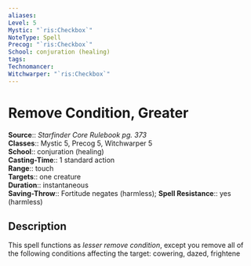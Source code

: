 ```yaml
---
aliases: 
Level: 5
Mystic: "`ris:Checkbox`"
NoteType: Spell
Precog: "`ris:Checkbox`"
School: conjuration (healing) 
tags: 
Technomancer: 
Witchwarper: "`ris:Checkbox`"
---
```


# Remove Condition, Greater

**Source**:: _Starfinder Core Rulebook pg. 373_  
**Classes**:: Mystic 5, Precog 5, Witchwarper 5  
**School**:: conjuration (healing)  
**Casting-Time**:: 1 standard action  
**Range**:: touch  
**Targets**:: one creature  
**Duration**:: instantaneous  
**Saving-Throw**:: Fortitude negates (harmless);
**Spell Resistance**:: yes (harmless)

## Description

This spell functions as _lesser remove condition_, except you remove all of the following conditions affecting the target: cowering, dazed, frightene
